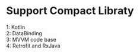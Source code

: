 # Support Compact Libraty 

1: Kotlin<br>
2: DataBinding<br>
3: MVVM code base<br>
4: Retrofit and RxJava<br>
